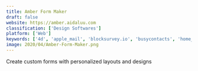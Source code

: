 ```yaml
---
title: Amber Form Maker
draft: false 
website: https://amber.aidaluu.com
classification: ['Design Softwares']
platform: ['Web']
keywords: ['4d', 'apple_mail', 'blocksurvey.io', 'busycontacts', 'home_inventory', 'ninox', 'philasmicos_contacts_2', 'pipedrive', 'sisense', 'skala_preview', 'tableau', 'tap_forms', 'zoho_creator', 'ikeepm']
image: 2020/04/Amber-Form-Maker.png
---
```

Create custom forms with personalized layouts and designs
